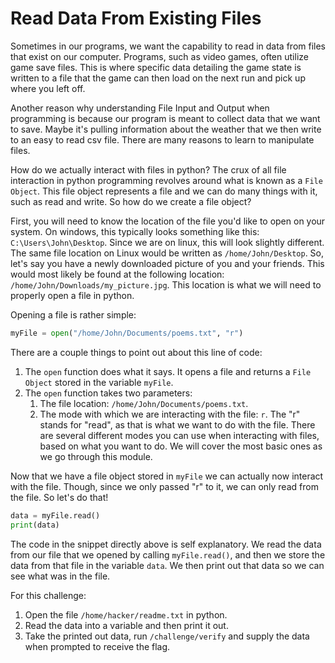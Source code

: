 # Read Data From Existing Files

Sometimes in our programs, we want the capability to read in data from files that exist on our computer. Programs, such as video games, often utilize game save files. This is where specific data detailing the game state is written to a file that the game can then load on the next run and pick up where you left off.

Another reason why understanding File Input and Output when programming is because our program is meant to collect data that we want to save. Maybe it's pulling information about the weather that we then write to an easy to read csv file. There are many reasons to learn to manipulate files.

How do we actually interact with files in python? The crux of all file interaction in python programming revolves around what is known as a `File Object`. This file object represents a file and we can do many things with it, such as read and write. So how do we create a file object?

First, you will need to know the location of the file you'd like to open on your system. On windows, this typically looks something like this: `C:\Users\John\Desktop`. Since we are on linux, this will look slightly different. The same file location on Linux would be written as `/home/John/Desktop`. So, let's say you have a newly downloaded picture of you and your friends. This would most likely be found at the following location: `/home/John/Downloads/my_picture.jpg`. This location is what we will need to properly open a file in python.

Opening a file is rather simple:

```python
myFile = open("/home/John/Documents/poems.txt", "r")
```

There are a couple things to point out about this line of code:
1. The `open` function does what it says. It opens a file and returns a `File Object` stored in the variable `myFile`. 
2. The `open` function takes two parameters:
	1. The file location: `/home/John/Documents/poems.txt`.
	2. The mode with which we are interacting with the file: `r`. The "r" stands for "read", as that is what we want to do with the file. There are several different modes you can use when interacting with files, based on what you want to do. We will cover the most basic ones as we go through this module. 

Now that we have a file object stored in `myFile` we can actually now interact with the file. Though, since we only passed "r" to it, we can only read from the file. So let's do that!

```python
data = myFile.read()
print(data)
```

The code in the snippet directly above is self explanatory. We read the data from our file that we opened by calling `myFile.read()`, and then we store the data from that file in the variable `data`. We then print out that data so we can see what was in the file.

For this challenge:
1. Open the file `/home/hacker/readme.txt` in python.
2. Read the data into a variable and then print it out.
3. Take the printed out data, run `/challenge/verify` and supply the data when prompted to receive the flag.
